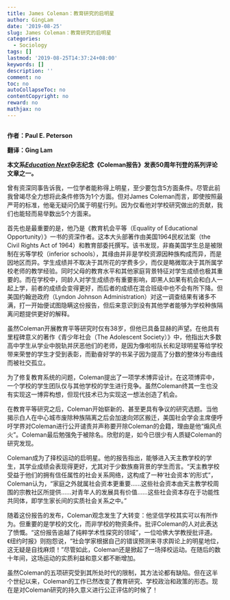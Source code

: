 ```yaml
---
title: James Coleman：教育研究的启明星
author: GingLam
date: '2019-08-25'
slug: James Coleman：教育研究的启明星
categories:
  - Sociology
tags: []
lastmod: '2019-08-25T14:37:24+08:00'
keywords: []
description: ''
comment: no
toc: no
autoCollapseToc: no
contentCopyright: no
reward: no
mathjax: no
---
```

<div align=center><img src=""></div>
<div align=center>
</div>

**作者：Paul E. Peterson**

**翻译：Ging Lam**

**本文系[*Education Next*](https://raw.githubusercontent.com/GingLam/Storage/master/james.jpg/)杂志纪念《Coleman报告》发表50周年刊登的系列评论文章之一。**

曾有资深同事告诉我，一位学者能称得上明星，至少要包含5方面条件。尽管此前我曾竭尽全力想将此条件修饰为1个方面。但对James Coleman而言，即使按照最严苛的标准，他毫无疑问仍属于明星行列。因为仅看他对学校研究做出的贡献，我们也能轻而易举数出5个方面来。

首先也是最重要的是，他乃是《教育机会平等（Equality of Educational Opportunity）》一书的资深作者。这本大头部著作由美国1964民权法案（the Civil Rights Act of 1964）和教育部委托撰写。该书发现，非裔美国学生总是被限制在劣等学校（inferior schools），其缘由并非是学校资源因种族构成而异，而是因地区而异。学生成绩并不取决于其所花的学费多少，而仅是略微取决于其所属学校老师的教学经验。同时父母的教育水平和其他家庭背景特征对学生成绩也极其重要的。而在学校中，同龄人对学生成绩亦有重要影响，即黑人如果有机会和白人一起上学，前者的成绩会变得更好，而后者的成绩在混合班级中也不会有所下降。但美国约翰逊政府（Lyndon Johnson Administration）对这一调查结果有诸多不满，打一开始便试图隐瞒这份报告，但后来意识到没有其他学者能够为学校种族隔离问题提供更好的解释。

<!--more-->

虽然Coleman开展教育平等研究时仅有38岁，但他已具备显赫的声望。在他具有里程碑意义的著作《青少年社会（The Adolescent Society）》中，他指出大多数高中学生从学业中脱轨并厌恶他们的老师，是因为像啦啦队长和足球明星等给学校带来荣誉的学生才受到表彰，而勤奋好学的书呆子因为提高了分数的整体分布曲线而被社交孤立。

为了修复教育系统的问题，Coleman提出了一项学术博弈设计。在这项博弈中，一个学校的学生团队仅与其他学校的学生进行竞争。虽然Coleman终其一生也没有实现这一博弈构想，但现代技术已为实现这一想法创造了机会。

在教育平等研究之后，Coleman开始崭新的、甚至更具有争议的研究选题。当他揭示白人在中心城市废除种族隔离之后会加速向郊区搬迁，美国社会学会主席便呼吁学界对Coleman进行公开谴责并声称要开除Coleman的会籍，理由是他“煽风点火”。Coleman最后勉强免于被除名。欣慰的是，如今已很少有人质疑Coleman的研究发现。

Coleman成为了择校运动的启明星。他的报告指出，能够进入天主教学校的学生，其学业成绩会表现得更好，尤其对于少数族裔背景的学生而言。“天主教学校受益于他们的拥有信任属性的社会关系网络，这构成了一种‘社会资本’的形式”，Coleman认为，“家庭之外就属社会资本更重要……这些社会资本由天主教学校周围的宗教社区所提供……对青年人的发展具有价值……这些社会资本存在于功能性共同体，即学生家长间的实质社会关系之中。”

随着这份报告的发布，Coleman观念发生了大转变：他坚信学校其实可以有所作为。但重要的是学校的文化，而非学校的物资条件。批评Coleman的人对此表达了愤慨。“这份报告逾越了纯粹学术性探究的领域”，一位哈佛大学教授批评道。《纽约时报》则抱怨说，“社会学家根据自己的错误预测来寻求舆论上的明星地位，这无疑是自找麻烦！”尽管如此，Coleman还是掀起了一场择校运动。在随后的数十年间，这场运动的实质利益和意义都不断增加。

虽然Coleman的五项研究受到其所处时代的限制，其方法论都有缺陷。但在这半个世纪以来，Coleman的工作已然改变了教育研究、学校政治和政策的形态。现在是对Coleman研究的持久意义进行公正评估的时候了！
